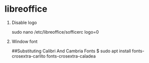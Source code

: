 libreoffice
===========

1. Disable logo

    sudo nano /etc/libreoffice/sofficerc
    logo=0

2. Window font

    ##Substituting Calibri And Cambria Fonts
    $ sudo apt install fonts-crosextra-carlito fonts-crosextra-caladea
    
